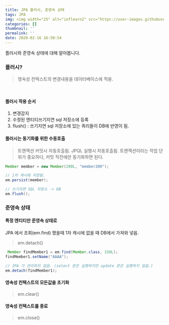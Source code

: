 ```yaml
---
title: JPA 플러시, 준영속 상태
tags: JPA
img: <img width="25" alt="inflearn2" src="https://user-images.githubusercontent.com/28856435/74893276-55244f00-53cf-11ea-8a6d-90ac0c4eb72a.png">
categories: []
thumbnail: ''
permalink: ''
date: 2020-02-16 16:50:54
---
```


플러시와 준영속 상태에 대해 알아봅니다.
<!-- excerpt -->
<!-- toc -->

### 플러시?

> 영속성 컨텍스트의 변경내용을 데이터베이스에 적용.
<br/>

#### 플러시 작용 순서

1) 변경감지
2) 수정된 엔티티쓰기지연 sql  저장소에 등록
3) flush() : 쓰기지연 sql 저장소에 있는 쿼리들이 DB에 반영이 됨.

#### 플러시는 동기화를 위한 수동호출

>트랜잭션 커밋시 자동호출됨.
JPQL 실행시 자동호출됨.
트랜잭션이라는 작업 단위가 중요하다, 커밋 직전에만 동기화하면 된다.


```java
Member member = new Member(200L, "member200");

// 1차 캐시에 저장됨.
em.persist(member);

// 쓰기지연 SQL 저장소 -> DB
em.flush();

```

### 준영속 상태

#### 특정 엔티티만 준영속 상태로
JPA 에서 조회(em.find) 했을때 1차 캐시에 없을 때 DB에서 가져와 넣음.
>em.detach()

```java
 Member findMember1 = em.find(Member.class, 150L);
findMember1.setName("AAAA");

// JPA 가 관리하지 않음. (select 문은 실행하지만 update 문은 실행하지 않음.)
em.detach(findMember1);

```
#### 영속성 컨텍스트의 모든값을 초기화
>em.clear()

#### 영속성 컨텍스트를 종료
>em.close()